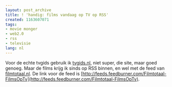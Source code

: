 ```yaml
---
layout: post_archive
title: ! 'handig: films vandaag op TV op RSS'
created: 1163607071
tags:
- movie monger
- web2.0
- rss
- televisie
lang: nl
---
```

Voor de echte tvgids gebruik ik [tvgids.nl](htp://tvgids.nl), niet super, die site, maar goed genoeg. Maar de films krijg ik sinds op RSS binnen, en wel met de feed van [filmtotaal.nl](http://www.filmtotaal.nl/vandaag/). De link voor de feed is [http://feeds.feedburner.com/Filmtotaal-FilmsOpTv](http://feeds.feedburner.com/Filmtotaal-FilmsOpTv). 
